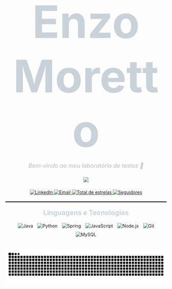 <div align="center">
  <!-- Título principal aumentado -->
  <div style="color:#c9d1d9; font-size: 10em; font-weight: bold; margin-bottom: 15px;">
    Enzo Moretto
  </div>

  <!-- Subtítulo em itálico com menor opacidade -->
  <p style="color:#8b949e; font-style: italic; font-size: 18px; opacity: 0.6; margin: 0 0 25px 0;">
    Bem-vindo ao meu laboratório de testes 🧪
  </p>

  <!-- Typing SVG estilo terminal -->
  <a href="https://github.com/DenverCoder1/readme-typing-svg">
    <img src="https://readme-typing-svg.demolab.com/?lines=Desenvolvedor%20Backend&font=Fira%20Code&center=true&width=440&height=45&color=c9d1d9&vCenter=true&pause=1000&size=22&back=true" />
  </a>

  <!-- Links sociais -->
  <p style="margin-top: 20px;">
    <a href="https://www.linkedin.com/in/enzomorettoo/">
      <img alt="LinkedIn" title="Conecte-se comigo no LinkedIn" src="https://custom-icon-badges.demolab.com/badge/LinkedIn-Connect-blue?logo=linkedin&logoColor=white&style=for-the-badge" />
    </a>
    <a href="mailto:enzomoretto2006@gmail.com">
      <img alt="Email" title="Envie um email" src="https://custom-icon-badges.demolab.com/badge/Email-enzomoretto2006@gmail.com-blue?logo=gmail&logoColor=white&style=for-the-badge&labelColor=0D47A1" />
    </a>
    <a href="https://github.com/Moreettoo?tab=repositories&sort=stargazers">
      <img alt="Total de estrelas" title="Total de estrelas GitHub" src="https://custom-icon-badges.demolab.com/github/stars/Moreettoo?color=55960c&style=for-the-badge&labelColor=488207&logo=star&label=estrelas" />
    </a>
    <a href="https://github.com/Moreettoo?tab=followers">
      <img alt="Seguidores" title="Me siga no GitHub" src="https://custom-icon-badges.demolab.com/github/followers/Moreettoo?color=236ad3&labelColor=1155ba&style=for-the-badge&logo=github&label=Seguidores&logoColor=white" />
    </a>
  </p>

  <hr style="margin: 20px 0; border: 0.5px solid #444"/>

  <!-- Seção Linguagens -->
  <div style="color:#c9d1d9; font-size:1.5em; font-weight:bold; margin-bottom: 15px;">
    Linguagens e Tecnologias
  </div>

  <!-- Espaçamento extra entre título e imagens -->
  <p style="margin-top: 15px;">
    <img alt="Java" title="Java" width="40px" style="margin:5px" src="https://cdn.jsdelivr.net/gh/devicons/devicon@latest/icons/java/java-original.svg"/>
    <img alt="Python" title="Python" width="40px" style="margin:5px" src="https://cdn.jsdelivr.net/gh/devicons/devicon@latest/icons/python/python-original.svg"/>
    <img alt="Spring" title="Spring" width="40px" style="margin:5px" src="https://cdn.jsdelivr.net/gh/devicons/devicon@latest/icons/spring/spring-original.svg"/>
    <img alt="JavaScript" title="JavaScript" width="40px" style="margin:5px" src="https://cdn.jsdelivr.net/gh/devicons/devicon@latest/icons/javascript/javascript-original.svg"/>
    <img alt="Node.js" title="Node.js" width="40px" style="margin:5px" src="https://cdn.jsdelivr.net/gh/devicons/devicon@latest/icons/nodejs/nodejs-original.svg"/>
    <img alt="Git" title="Git" width="40px" style="margin:5px" src="https://cdn.jsdelivr.net/gh/devicons/devicon@latest/icons/git/git-original.svg"/>
    <img alt="MySQL" title="MySQL" width="40px" style="margin:5px" src="https://cdn.jsdelivr.net/gh/devicons/devicon@latest/icons/mysql/mysql-original.svg"/>
  </p>

  <!-- Github contribution grid -->
  <picture>
    <source media="(prefers-color-scheme: dark)" srcset="https://raw.githubusercontent.com/fabiuladorafael/fabiuladorafael/output/github-contribution-grid-snake-dark.svg">
    <source media="(prefers-color-scheme: light)" srcset="https://raw.githubusercontent.com/fabiuladorafael/fabiuladorafael/output/github-contribution-grid-snake-dark.svg">
    <img alt="github contribution grid snake animation" src="https://raw.githubusercontent.com/fabiuladorafael/fabiuladorafael/output/github-contribution-grid-snake.svg" style="margin-top: 20px;">
  </picture>
</div>
